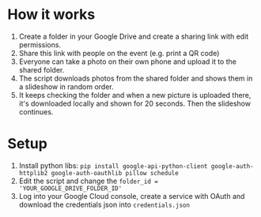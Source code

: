 # How it works

1. Create a folder in your Google Drive and create a sharing link with edit permissions.
2. Share this link with people on the event (e.g. print a QR code)
3. Everyone can take a photo on their own phone and upload it to the shared folder.
4. The script downloads photos from the shared folder and shows them in a slideshow in random order.
5. It keeps checking the folder and when a new picture is uploaded there, it's downloaded locally and shown for 20 seconds. Then the slideshow continues.

# Setup
1. Install python libs: `pip install google-api-python-client google-auth-httplib2 google-auth-oauthlib pillow schedule`
2. Edit the script and change the `folder_id = 'YOUR_GOOGLE_DRIVE_FOLDER_ID'`
3. Log into your Google Cloud console, create a service with OAuth and download the credentials json into `credentials.json`
